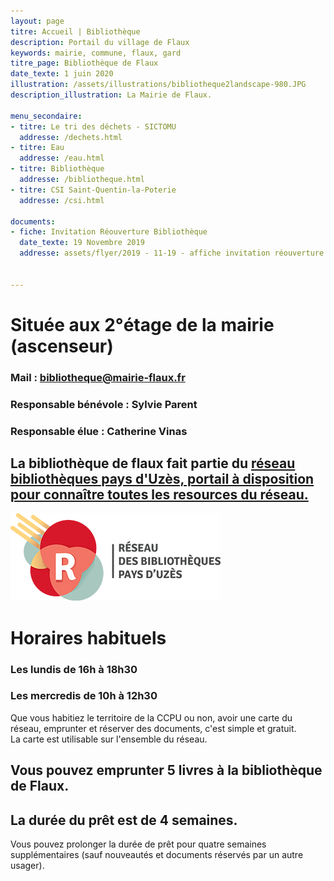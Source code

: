 ```yaml
---
layout: page
titre: Accueil | Bibliothèque
description: Portail du village de Flaux
keywords: mairie, commune, flaux, gard
titre_page: Bibliothèque de Flaux
date_texte: 1 juin 2020
illustration: /assets/illustrations/bibliotheque2landscape-980.JPG
description_illustration: La Mairie de Flaux.

menu_secondaire:
- titre: Le tri des déchets - SICTOMU
  addresse: /dechets.html
- titre: Eau
  addresse: /eau.html
- titre: Bibliothèque
  addresse: /bibliotheque.html
- titre: CSI Saint-Quentin-la-Poterie
  addresse: /csi.html
  
documents:
- fiche: Invitation Réouverture Bibliothèque 
  date_texte: 19 Novembre 2019
  addresse: assets/flyer/2019 - 11-19 - affiche invitation réouverture bibliothèque.docx
  
  
---
```

# Située aux 2°étage de la mairie (ascenseur)

### Mail : bibliotheque@mairie-flaux.fr <br> 
### Responsable bénévole : Sylvie Parent <br> 
### Responsable élue : Catherine Vinas <br> 

## La bibliothèque de flaux fait partie du <a href="https://www.mediatheques.ccpaysduzes.fr/bibliotheques">réseau bibliothèques pays d'Uzès, portail à disposition pour connaître toutes les resources du réseau.</a>  <br> 
<img src="assets/images/bibliotheque.png" alt="réseau bibliothèques pays d'Uzès" width="336" height="140">
 
# Horaires habituels
 
### Les lundis de 16h à 18h30 <br> 
### Les mercredis de 10h à 12h30 <br> 

Que vous habitiez le territoire de la CCPU ou non, avoir une carte du réseau, emprunter et réserver des documents, c'est simple et gratuit.<br> 
La carte est utilisable sur l'ensemble du réseau. <br> 

## Vous pouvez emprunter 5 livres à la bibliothèque de Flaux. <br> 

## La durée du prêt est de 4 semaines. <br> 

Vous pouvez prolonger la durée de prêt pour quatre semaines supplémentaires (sauf nouveautés et documents réservés par un autre usager).<br> 





